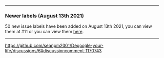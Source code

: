 

***

### Newer labels (August 13th 2021)

50 new issue labels have been added on August 13th 2021, you can view them at #11 or you can view them [here](https://github.com/seanpm2001/Degoogle-your-life/discussions/11).

***

https://github.com/seanpm2001/Degoogle-your-life/discussions/6#discussioncomment-1170743

